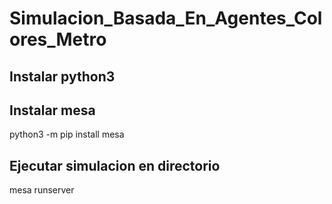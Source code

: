 # Simulacion_Basada_En_Agentes_Colores_Metro

## Instalar python3

## Instalar mesa
python3 -m pip install mesa

## Ejecutar simulacion en directorio 
mesa runserver
